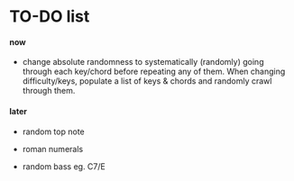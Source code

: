 # TO-DO list

#### now

- change absolute randomness to systematically (randomly) going through each key/chord before repeating any of them. When changing difficulty/keys, populate a list of keys & chords and randomly crawl through them.

#### later

- random top note

- roman numerals

- random bass eg. C7/E
